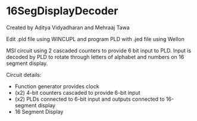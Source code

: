 # 16SegDisplayDecoder

Created by Aditya Vidyadharan and Mehraaj Tawa 

Edit .pld file using WINCUPL and program PLD with .jed file using Wellon

MSI circuit using 2 cascaded counters to provide 6 bit input to PLD. Input is decoded by PLD to rotate through letters of alphabet and numbers on 16 segment display.

Circuit details: 
* Function generator provides clock 
* (x2) 4-bit counters cascaded to provide 6-bit input 
* (x2) PLDs connected to 6-bit input and outputs connected to 16-segment display
* 16 Segment Display
